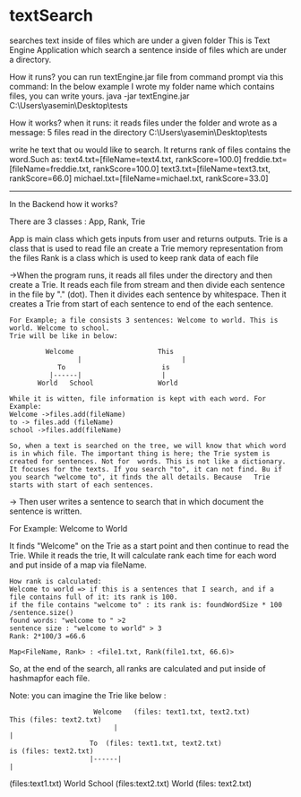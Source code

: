 # textSearch
searches text inside of files which are under a given folder
This is Text Engine Application which search a sentence inside of files which are under a directory.

How it runs?
you can run textEngine.jar file from command prompt via this command: In the below example I wrote my folder name which contains files, you can write yours.
java -jar textEngine.jar C:\Users\yasemin\Desktop\tests

How it works?
when it runs: it reads files under the folder and wrote as a message:
5 files read in the directory C:\Users\yasemin\Desktop\tests

write he text that ou would like to search. It returns rank of files contains the word.Such as:
text4.txt=[fileName=text4.txt, rankScore=100.0]
freddie.txt=[fileName=freddie.txt, rankScore=100.0]
text3.txt=[fileName=text3.txt, rankScore=66.0]
michael.txt=[fileName=michael.txt, rankScore=33.0]

-------------------------------------------------------------------------------------
In the Backend how it works?

There are 3 classes : App, Rank, Trie

App is main class which gets inputs from user and returns outputs.
Trie is a class that is used to read file an create a Trie memory representation from the files
Rank is a class which is used to keep rank data of each file

->When the program runs, it reads all files under the directory and then create a Trie. It reads each file from stream and then divide each sentence in the file by "." (dot).
Then it divides each sentence by whitespace. Then it creates a Trie from start of each sentence to end of the each sentence.

	For Example; a file consists 3 sentences: Welcome to world. This is world. Welcome to school.
	Trie will be like in below:

             Welcome                     This
		             |                         |
                To                        is 
              |------|                    |      
           World   School                World

	While it is witten, file information is kept with each word. For Example: 
	Welcome ->files.add(fileName)
	to -> files.add (fileName)
	school ->files.add(fileName)

	So, when a text is searched on the tree, we will know that which word is in which file. The important thing is here; the Trie system is created for sentences. Not for 	words. This is not like a dictionary. It focuses for the texts. If you search "to", it can not find. Bu if you search "welcome to", it finds the all details. Because 	Trie starts with start of each sentences.

-> Then user writes a sentence to search that in which document the sentence is written.

For Example: Welcome to World

It finds "Welcome" on the Trie as a start point and then continue to read the Trie. While it reads the trie, It will calculate rank each time for each word and put inside of a map via fileName.

	How rank is calculated: 
	Welcome to world => if this is a sentences that I search, and if a file contains full of it: its rank is 100.
	if the file contains "welcome to" : its rank is: foundWordSize * 100 /sentence.size() 
	found words: "welcome to " >2 
	sentence size : "welcome to world" > 3
	Rank: 2*100/3 =66.6
	
	Map<FileName, Rank> : <file1.txt, Rank(file1.txt, 66.6)>

So, at the end of the search, all ranks are calculated and put inside of hashmapfor each file.


Note: you can imagine the Trie like below :


             	         Welcome   (files: text1.txt, text2.txt)                  This (files: text2.txt)
		              	      |                                                        |
                      	To  (files: text1.txt, text2.txt)                          is (files: text2.txt)
             	        |------|                                                     |      
 (files:text1.txt)  World   School  (files:text2.txt)                         World (files: text2.txt)



